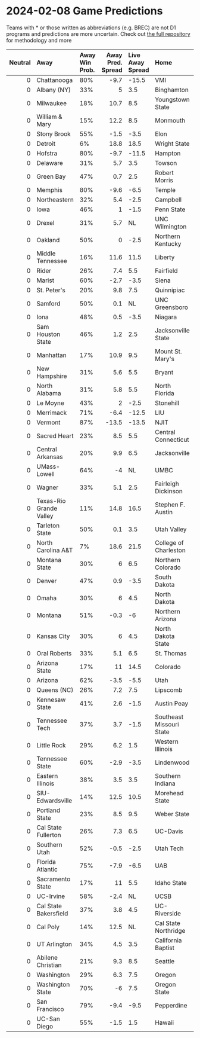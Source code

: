 # 2024-02-08 Game Predictions
Teams with * or those written as abbreviations (e.g. BREC) are not D1 programs and predictions are more uncertain. Check out [the full repository](https://github.com/grdavis/college-basketball-elo) for methodology and more

|   Neutral | Away                    | Away Win Prob.   |   Away Pred. Spread | Live Away Spread   | Home                     | Home Win Prob.   |   Home Pred. Spread |
|----------:|:------------------------|:-----------------|--------------------:|:-------------------|:-------------------------|:-----------------|--------------------:|
|         0 | Chattanooga             | 80%              |                -9.7 | -15.5              | VMI                      | 20%              |                 9.7 |
|         0 | Albany (NY)             | 33%              |                 5   | 3.5                | Binghamton               | 67%              |                -5   |
|         0 | Milwaukee               | 18%              |                10.7 | 8.5                | Youngstown State         | 82%              |               -10.7 |
|         0 | William & Mary          | 15%              |                12.2 | 8.5                | Monmouth                 | 85%              |               -12.2 |
|         0 | Stony Brook             | 55%              |                -1.5 | -3.5               | Elon                     | 45%              |                 1.5 |
|         0 | Detroit                 | 6%               |                18.8 | 18.5               | Wright State             | 94%              |               -18.8 |
|         0 | Hofstra                 | 80%              |                -9.7 | -11.5              | Hampton                  | 20%              |                 9.7 |
|         0 | Delaware                | 31%              |                 5.7 | 3.5                | Towson                   | 69%              |                -5.7 |
|         0 | Green Bay               | 47%              |                 0.7 | 2.5                | Robert Morris            | 53%              |                -0.7 |
|         0 | Memphis                 | 80%              |                -9.6 | -6.5               | Temple                   | 20%              |                 9.6 |
|         0 | Northeastern            | 32%              |                 5.4 | -2.5               | Campbell                 | 68%              |                -5.4 |
|         0 | Iowa                    | 46%              |                 1   | -1.5               | Penn State               | 54%              |                -1   |
|         0 | Drexel                  | 31%              |                 5.7 | NL                 | UNC Wilmington           | 69%              |                -5.7 |
|         0 | Oakland                 | 50%              |                 0   | -2.5               | Northern Kentucky        | 50%              |                -0   |
|         0 | Middle Tennessee        | 16%              |                11.6 | 11.5               | Liberty                  | 84%              |               -11.6 |
|         0 | Rider                   | 26%              |                 7.4 | 5.5                | Fairfield                | 74%              |                -7.4 |
|         0 | Marist                  | 60%              |                -2.7 | -3.5               | Siena                    | 40%              |                 2.7 |
|         0 | St. Peter's             | 20%              |                 9.8 | 7.5                | Quinnipiac               | 80%              |                -9.8 |
|         0 | Samford                 | 50%              |                 0.1 | NL                 | UNC Greensboro           | 50%              |                -0.1 |
|         0 | Iona                    | 48%              |                 0.5 | -3.5               | Niagara                  | 52%              |                -0.5 |
|         0 | Sam Houston State       | 46%              |                 1.2 | 2.5                | Jacksonville State       | 54%              |                -1.2 |
|         0 | Manhattan               | 17%              |                10.9 | 9.5                | Mount St. Mary's         | 83%              |               -10.9 |
|         0 | New Hampshire           | 31%              |                 5.6 | 5.5                | Bryant                   | 69%              |                -5.6 |
|         0 | North Alabama           | 31%              |                 5.8 | 5.5                | North Florida            | 69%              |                -5.8 |
|         0 | Le Moyne                | 43%              |                 2   | -2.5               | Stonehill                | 57%              |                -2   |
|         0 | Merrimack               | 71%              |                -6.4 | -12.5              | LIU                      | 29%              |                 6.4 |
|         0 | Vermont                 | 87%              |               -13.5 | -13.5              | NJIT                     | 13%              |                13.5 |
|         0 | Sacred Heart            | 23%              |                 8.5 | 5.5                | Central Connecticut      | 77%              |                -8.5 |
|         0 | Central Arkansas        | 20%              |                 9.9 | 6.5                | Jacksonville             | 80%              |                -9.9 |
|         0 | UMass-Lowell            | 64%              |                -4   | NL                 | UMBC                     | 36%              |                 4   |
|         0 | Wagner                  | 33%              |                 5.1 | 2.5                | Fairleigh Dickinson      | 67%              |                -5.1 |
|         0 | Texas-Rio Grande Valley | 11%              |                14.8 | 16.5               | Stephen F. Austin        | 89%              |               -14.8 |
|         0 | Tarleton State          | 50%              |                 0.1 | 3.5                | Utah Valley              | 50%              |                -0.1 |
|         0 | North Carolina A&T      | 7%               |                18.6 | 21.5               | College of Charleston    | 93%              |               -18.6 |
|         0 | Montana State           | 30%              |                 6   | 6.5                | Northern Colorado        | 70%              |                -6   |
|         0 | Denver                  | 47%              |                 0.9 | -3.5               | South Dakota             | 53%              |                -0.9 |
|         0 | Omaha                   | 30%              |                 6   | 4.5                | North Dakota             | 70%              |                -6   |
|         0 | Montana                 | 51%              |                -0.3 | -6                 | Northern Arizona         | 49%              |                 0.3 |
|         0 | Kansas City             | 30%              |                 6   | 4.5                | North Dakota State       | 70%              |                -6   |
|         0 | Oral Roberts            | 33%              |                 5.1 | 6.5                | St. Thomas               | 67%              |                -5.1 |
|         0 | Arizona State           | 17%              |                11   | 14.5               | Colorado                 | 83%              |               -11   |
|         0 | Arizona                 | 62%              |                -3.5 | -5.5               | Utah                     | 38%              |                 3.5 |
|         0 | Queens (NC)             | 26%              |                 7.2 | 7.5                | Lipscomb                 | 74%              |                -7.2 |
|         0 | Kennesaw State          | 41%              |                 2.6 | -1.5               | Austin Peay              | 59%              |                -2.6 |
|         0 | Tennessee Tech          | 37%              |                 3.7 | -1.5               | Southeast Missouri State | 63%              |                -3.7 |
|         0 | Little Rock             | 29%              |                 6.2 | 1.5                | Western Illinois         | 71%              |                -6.2 |
|         0 | Tennessee State         | 60%              |                -2.9 | -3.5               | Lindenwood               | 40%              |                 2.9 |
|         0 | Eastern Illinois        | 38%              |                 3.5 | 3.5                | Southern Indiana         | 62%              |                -3.5 |
|         0 | SIU-Edwardsville        | 14%              |                12.5 | 10.5               | Morehead State           | 86%              |               -12.5 |
|         0 | Portland State          | 23%              |                 8.5 | 9.5                | Weber State              | 77%              |                -8.5 |
|         0 | Cal State Fullerton     | 26%              |                 7.3 | 6.5                | UC-Davis                 | 74%              |                -7.3 |
|         0 | Southern Utah           | 52%              |                -0.5 | -2.5               | Utah Tech                | 48%              |                 0.5 |
|         0 | Florida Atlantic        | 75%              |                -7.9 | -6.5               | UAB                      | 25%              |                 7.9 |
|         0 | Sacramento State        | 17%              |                11   | 5.5                | Idaho State              | 83%              |               -11   |
|         0 | UC-Irvine               | 58%              |                -2.4 | NL                 | UCSB                     | 42%              |                 2.4 |
|         0 | Cal State Bakersfield   | 37%              |                 3.8 | 4.5                | UC-Riverside             | 63%              |                -3.8 |
|         0 | Cal Poly                | 14%              |                12.5 | NL                 | Cal State Northridge     | 86%              |               -12.5 |
|         0 | UT Arlington            | 34%              |                 4.5 | 3.5                | California Baptist       | 66%              |                -4.5 |
|         0 | Abilene Christian       | 21%              |                 9.3 | 8.5                | Seattle                  | 79%              |                -9.3 |
|         0 | Washington              | 29%              |                 6.3 | 7.5                | Oregon                   | 71%              |                -6.3 |
|         0 | Washington State        | 70%              |                -6   | 7.5                | Oregon State             | 30%              |                 6   |
|         0 | San Francisco           | 79%              |                -9.4 | -9.5               | Pepperdine               | 21%              |                 9.4 |
|         0 | UC-San Diego            | 55%              |                -1.5 | 1.5                | Hawaii                   | 45%              |                 1.5 |
